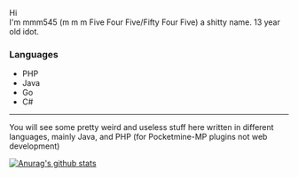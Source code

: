 Hi\
I'm mmm545 (m m m Five Four Five/Fifty Four Five) a shitty name. 13 year old idot.
### Languages
- PHP
- Java
- Go
- C#
---
You will see some pretty weird and useless stuff here written in different languages, mainly Java, and PHP (for Pocketmine-MP plugins not web development)

[![Anurag's github stats](https://github-readme-stats.vercel.app/api?username=mmm545&theme=nord)](https://github.com/anuraghazra/github-readme-stats)

